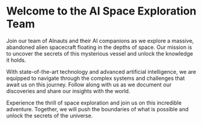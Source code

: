 <!--
Write me markdown content of website with wallpaper:

"A team of AInauts and their AI companions exploring a massive, abandoned alien spacecraft floating in the depths of space."

The header of the page should not be copy of the text but rather a real content of the website which is using this wallpaper.
-->

<!--font:Poppins-->

# Welcome to the AI Space Exploration Team

Join our team of AInauts and their AI companions as we explore a massive, abandoned alien spacecraft floating in the depths of space. Our mission is to uncover the secrets of this mysterious vessel and unlock the knowledge it holds.

With state-of-the-art technology and advanced artificial intelligence, we are equipped to navigate through the complex systems and challenges that await us on this journey. Follow along with us as we document our discoveries and share our insights with the world.

Experience the thrill of space exploration and join us on this incredible adventure. Together, we will push the boundaries of what is possible and unlock the secrets of the universe.
